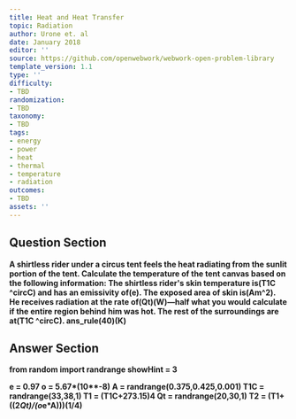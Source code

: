 ```yaml
---
title: Heat and Heat Transfer
topic: Radiation
author: Urone et. al
date: January 2018
editor: ''
source: https://github.com/openwebwork/webwork-open-problem-library
template_version: 1.1
type: ''
difficulty:
- TBD
randomization:
- TBD
taxonomy:
- TBD
tags:
- energy
- power
- heat
- thermal
- temperature
- radiation
outcomes:
- TBD
assets: ''
---
```


## Question Section 

<b>
A shirtless rider under a circus tent feels the heat radiating from the sunlit portion of the tent. Calculate the temperature of the tent canvas based on the following information: The shirtless rider's skin temperature is(T1C ^circC) and has an emissivity of(e). The exposed area of skin is(Am^2). He receives radiation at the rate of(Qt)(W)—half what you would calculate if the entire region behind him was hot. The rest of the surroundings are at(T1C ^circC).
ans_rule(40)(K)



## Answer Section

from random import randrange
showHint = 3

e = 0.97
o = 5.67*(10**-8)
A = randrange(0.375,0.425,0.001)
T1C = randrange(33,38,1)
T1 = (T1C+273.15)**4
Qt = randrange(20,30,1)
T2 = (T1+((2*Qt)/(o*e*A)))**(1/4)